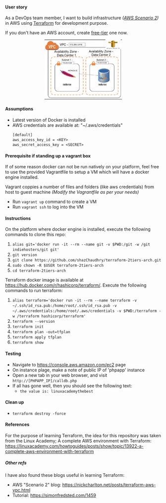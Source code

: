 #### User story
As a DevOps team member, I want to build infrastructure _([AWS Scenario 2](http://docs.aws.amazon.com/AmazonVPC/latest/UserGuide/VPC_Scenario2.html))_ in AWS using [Terraform](https://www.terraform.io/) for development purpose.

If you don't have an AWS account, create [free-tier](https://aws.amazon.com/free/) one now.

<p align="center">
  <img src="./pics/user_6212_58f4de3f53474.png_800.jpg" alt="AWS infra" style="width: 250px;"/>
</p>

#### Assumptions
- Latest version of Docker is installed
- AWS credentials are available at: "~/.aws/credentials"
    ```
    [default]
    aws_access_key_id = <KEY>
    aws_secret_access_key = <SECRET>
    ```

#### Prerequisite if standing up a vagrant box
If of some reason docker can not be run natively on your platform, feel free to use the provided Vagrantfile to setup a VM which will have a docker engine installed.

Vagrant coppies a number of files and folders (like aws credentials) from host to guest machine _(Modify the Vagrantfile as per your needs)_
- Run `vagrant up` command to create a VM
-	Run `vagrant ssh` to log into the VM

#### Instructions
On the platform where docker engine is installed, execute the following commands to clone this repo:
1. `alias git='docker run -it --rm --name git -v $PWD:/git -w /git indiehosters/git git'`
2. `git version`
3. `git clone https://github.com/shazChaudhry/terraform-2tiers-arch.git`
4. `sudo chown -R $USER terraform-2tiers-arch`
5. `cd terraform-2tiers-arch`

Terraform docker image is available at https://hub.docker.com/r/hashicorp/terraform/. Execute the following commands to run terraform:
1. `alias terraform='docker run -it --rm --name terraform -v ~/.ssh/id_rsa.pub:/home/root/.ssh/id_rsa.pub -v ~/.aws/credentials:/home/root/.aws/credentials -v $PWD:/terraform -w /terraform hashicorp/terraform'`
2. `terraform --version`
3. `terraform init`
4. `terraform plan -out=tfplan`
5. `terraform apply tfplan`
6. `terraform show`

#### Testing
- Navigate to https://console.aws.amazon.com/ec2 page
- On instance plage, make a note of public IP of 'phpapp' instance
- Open a new tab in your web browser, and visit `http://[PHPAPP_IP]/calldb.php`
- If all has gone well, then you should see the following text:
  - `the value is: linuxacademythebest`

#### Clean up
- `terraform destroy -force`

#### References
For the purpose of learning Terraform, the idea for this repository was taken from the Linux Academy; A complete AWS environment with Terraform: https://linuxacademy.com/howtoguides/posts/show/topic/13922-a-complete-aws-environment-with-terraform

##### Other refs
I have also found these blogs useful in learning Terraform:
- AWS "Scenario 2" blog: https://nickcharlton.net/posts/terraform-aws-vpc.html
- Tutorial: https://simonfredsted.com/1459
